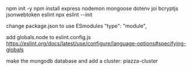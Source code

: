 npm init -y
npm install express nodemon mongoose dotenv joi bcryptjs jsonwebtoken eslint
npx eslint --init

change package.json to use ESmodules
  "type": "module",

add globals.node to eslint.config.js
https://eslint.org/docs/latest/use/configure/language-options#specifying-globals

make the mongodb database and add a cluster: piazza-cluster
